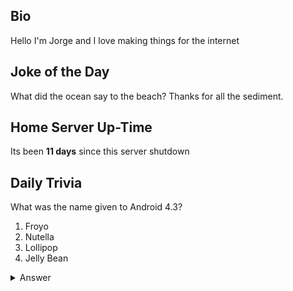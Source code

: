 ## Bio

Hello I'm Jorge and I love making things for the internet

## Joke of the Day

What did the ocean say to the beach? Thanks for all the sediment.

## Home Server Up-Time

Its been **11 days** since this server shutdown


## Daily Trivia

What was the name given to Android 4.3?
 1. Froyo
 2. Nutella
 3. Lollipop
 4. Jelly Bean

<details>
  <summary>Answer</summary>
  Jelly Bean
</details>
